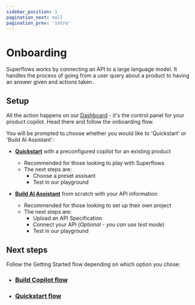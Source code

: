 ```yaml
---
sidebar_position: 1
pagination_next: null
pagination_prev: 'intro'
---
```


# Onboarding

Superflows works by connecting an API to a large language model. It handles the process of going from a user query about a product to having an answer given and actions taken. 

## Setup

All the action happens on our [Dashboard](https://dashboard.superflows.ai/) - it's the control panel for your product copilot. Head there and follow the onboarding flow.

You will be prompted to choose whether you would like to 'Quickstart' or 'Build AI Assistant':
- [**Quickstart**](./quickstart) with a preconfigured copilot for an existing product
    - Recommended for those looking to play with Superflows
    - The next steps are: 
        - Choose a preset assisant
        - Test in our playground


- [**Build AI Assistant**](./build-copilot) from scratch with your API information
    - Recommended for those looking to set up their own project
    - The next steps are:
        - Upload an API Specification
        - Connect your API (*Optional - you can use test mode*)
        - Test in our playground

## Next steps

Follow the Getting Started flow depending on which option you chose:

- ### [Build Copilot flow](./build-copilot)
- ### [Quickstart flow](./quickstart)
